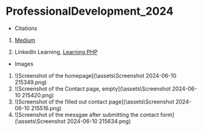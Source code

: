 # ProfessionalDevelopment_2024

* Citations
1. [Medium](https://medium.com/@sitesh12/building-your-first-php-website-a-beginners-guide-87655acf97d2)

2. LinkedIn Learning, [Learning PHP](https://www.linkedin.com/learning-login/share?account=95224889&forceAccount=false&redirect=https%3A%2F%2Fwww.linkedin.com%2Flearning%2Flearning-php-4%3Ftrk%3Dshare_ent_url%26shareId%3Dky645IZ7S2KtQWUsd%252Bhpvw%253D%253D)

* Images
1. ![Screenshot of the homepage](\assets\Screenshot 2024-06-10 215349.png) 
2. ![Screenshot of the Contact page, empty](\assets\Screenshot 2024-06-10 215420.png)
3. ![Screenshot of the filled out contact page](\assets\Screenshot 2024-06-10 215516.png)
4. ![Screenshot of the messgae after submitting the contact form](\assets\Screenshot 2024-06-10 215634.png)
